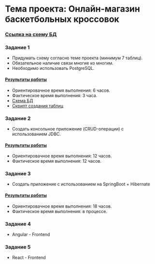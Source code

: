# Тема проекта: Онлайн-магазин баскетбольных кроссовок

### [Ссылка на схему БД](https://github.com/vvkhil/Practice/tree/master/firstTask/bd.drawio.png "Схема БД - Онлайн-магазин баскетбольных кроссовок")

### Задание 1
* Придумать схему согласно теме проекта (минимум 7 таблиц). 
* Обязательное наличие связи многие ко многим. 
* Необходимо использовать PostgreSQL.

#### [Результаты работы](https://github.com/vvkhil/Practice/tree/master/firstTask "Схема БД и скрипты")
* Ориентировачное время выполнения: 6 часов.
* Фактическое время выполнения: 3 часа.
* [Схема БД](https://github.com/vvkhil/Practice/tree/master/firstTask/bd.drawio.png)
* [Скрипт создания таблиц](https://github.com/vvkhil/Practice/tree/master/firstTask/scripts.sql)

### Задание 2
* Создать консольное приложение (CRUD-операции) с использованием JDBC.

#### [Результаты работы](https://github.com/vvkhil/Practice/tree/master/secondTask "JDBC приложение")
* Ориентировачное время выполнения: 12 часов.
* Фактическое время выполнения: 12 часов.

### Задание 3
* Создать приложение с использованием на SpringBoot + Hibernate

#### [Результаты работы](https://github.com/vvkhil/Practice/tree/master/thirdTask "Java Spring приложение")
* Ориентировачное время выполнения: 18 часов.
* Фактическое время выполнения: в процессе.

### Задание 4
* Angular - Frontend

### Задание 5
* React - Frontend